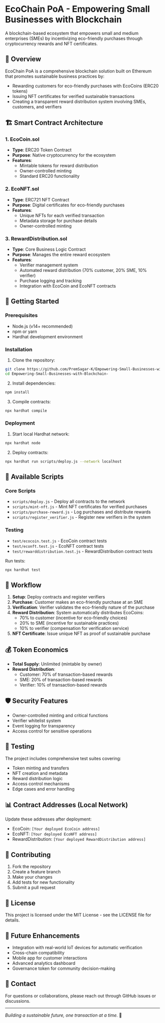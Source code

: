 # EcoChain PoA - Empowering Small Businesses with Blockchain

A blockchain-based ecosystem that empowers small and medium enterprises (SMEs) by incentivizing eco-friendly purchases through cryptocurrency rewards and NFT certificates.

## 🌟 Overview

EcoChain PoA is a comprehensive blockchain solution built on Ethereum that promotes sustainable business practices by:
- Rewarding customers for eco-friendly purchases with EcoCoins (ERC20 tokens)
- Issuing NFT certificates for verified sustainable transactions
- Creating a transparent reward distribution system involving SMEs, customers, and verifiers

## 🏗️ Smart Contract Architecture

### 1. EcoCoin.sol
- **Type**: ERC20 Token Contract
- **Purpose**: Native cryptocurrency for the ecosystem
- **Features**: 
  - Mintable tokens for reward distribution
  - Owner-controlled minting
  - Standard ERC20 functionality

### 2. EcoNFT.sol
- **Type**: ERC721 NFT Contract
- **Purpose**: Digital certificates for eco-friendly purchases
- **Features**:
  - Unique NFTs for each verified transaction
  - Metadata storage for purchase details
  - Owner-controlled minting

### 3. RewardDistribution.sol
- **Type**: Core Business Logic Contract
- **Purpose**: Manages the entire reward ecosystem
- **Features**:
  - Verifier management system
  - Automated reward distribution (70% customer, 20% SME, 10% verifier)
  - Purchase logging and tracking
  - Integration with EcoCoin and EcoNFT contracts

## 🚀 Getting Started

### Prerequisites
- Node.js (v14+ recommended)
- npm or yarn
- Hardhat development environment

### Installation

1. Clone the repository:
```bash
git clone https://github.com/PremSagar-K/Empowering-Small-Businesses-with-Blockchain-.git
cd Empowering-Small-Businesses-with-Blockchain-
```

2. Install dependencies:
```bash
npm install
```

3. Compile contracts:
```bash
npx hardhat compile
```

### Deployment

1. Start local Hardhat network:
```bash
npx hardhat node
```

2. Deploy contracts:
```bash
npx hardhat run scripts/deploy.js --network localhost
```

## 📜 Available Scripts

### Core Scripts
- `scripts/deploy.js` - Deploy all contracts to the network
- `scripts/mint-nft.js` - Mint NFT certificates for verified purchases
- `scripts/purchase-reward.js` - Log purchases and distribute rewards
- `scripts/register_verifier.js` - Register new verifiers in the system

### Testing
- `test/ecocoin.test.js` - EcoCoin contract tests
- `test/econft.test.js` - EcoNFT contract tests
- `test/rewarddistribution.test.js` - RewardDistribution contract tests

Run tests:
```bash
npx hardhat test
```

## 🔄 Workflow

1. **Setup**: Deploy contracts and register verifiers
2. **Purchase**: Customer makes an eco-friendly purchase at an SME
3. **Verification**: Verifier validates the eco-friendly nature of the purchase
4. **Reward Distribution**: System automatically distributes EcoCoins:
   - 70% to customer (incentive for eco-friendly choices)
   - 20% to SME (incentive for sustainable practices)
   - 10% to verifier (compensation for verification service)
5. **NFT Certificate**: Issue unique NFT as proof of sustainable purchase

## 💰 Token Economics

- **Total Supply**: Unlimited (mintable by owner)
- **Reward Distribution**: 
  - Customer: 70% of transaction-based rewards
  - SME: 20% of transaction-based rewards
  - Verifier: 10% of transaction-based rewards

## 🛡️ Security Features

- Owner-controlled minting and critical functions
- Verifier whitelist system
- Event logging for transparency
- Access control for sensitive operations

## 🧪 Testing

The project includes comprehensive test suites covering:
- Token minting and transfers
- NFT creation and metadata
- Reward distribution logic
- Access control mechanisms
- Edge cases and error handling

## 📊 Contract Addresses (Local Network)

Update these addresses after deployment:
- EcoCoin: `[Your deployed EcoCoin address]`
- EcoNFT: `[Your deployed EcoNFT address]`
- RewardDistribution: `[Your deployed RewardDistribution address]`

## 🤝 Contributing

1. Fork the repository
2. Create a feature branch
3. Make your changes
4. Add tests for new functionality
5. Submit a pull request

## 📄 License

This project is licensed under the MIT License - see the LICENSE file for details.

## 🔮 Future Enhancements

- Integration with real-world IoT devices for automatic verification
- Cross-chain compatibility
- Mobile app for customer interactions
- Advanced analytics dashboard
- Governance token for community decision-making

## 📧 Contact

For questions or collaborations, please reach out through GitHub issues or discussions.

---

*Building a sustainable future, one transaction at a time.* 🌱
